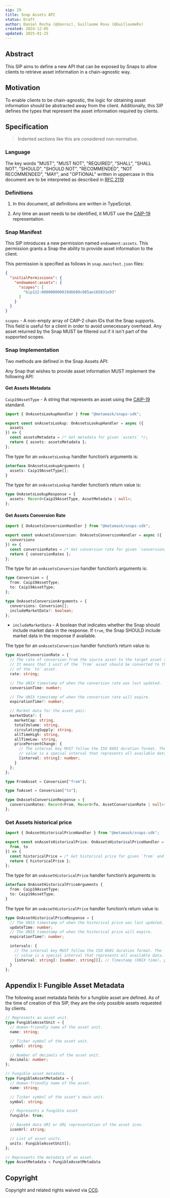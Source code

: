 ```yaml
---
sip: 29
title: Snap Assets API
status: Draft
author: Daniel Rocha (@danroc), Guillaume Roux (@GuillaumeRx)
created: 2024-12-05
updated: 2025-01-25
---
```


## Abstract

This SIP aims to define a new API that can be exposed by Snaps to allow clients
to retrieve asset information in a chain-agnostic way.

## Motivation

To enable clients to be chain-agnostic, the logic for obtaining asset
information should be abstracted away from the client. Additionally, this SIP
defines the types that represent the asset information required by clients.

## Specification

> Indented sections like this are considered non-normative.

### Language

The key words "MUST", "MUST NOT", "REQUIRED", "SHALL", "SHALL NOT", "SHOULD",
"SHOULD NOT", "RECOMMENDED", "NOT RECOMMENDED", "MAY", and "OPTIONAL" written
in uppercase in this document are to be interpreted as described in [RFC
2119](https://www.ietf.org/rfc/rfc2119.txt)

### Definitions

1. In this document, all definitions are written in TypeScript.

2. Any time an asset needs to be identified, it MUST use the [CAIP-19][caip-19]
   representation.

### Snap Manifest

This SIP introduces a new permission named `endowment:assets`.
This permission grants a Snap the ability to provide asset information to the client.

This permission is specified as follows in `snap.manifest.json` files:

```json
{
  "initialPermissions": {
    "endowment:assets": {
      "scopes": [
        "bip122:000000000019d6689c085ae165831e93"
      ]
    }
  }
}
```

`scopes` - A non-empty array of CAIP-2 chain IDs that the Snap supports. This field is useful for a client in order to avoid unnecessary overhead. Any asset returned by the Snap MUST be filtered out if it isn't part of the supported scopes.

### Snap Implementation

Two methods are defined in the Snap Assets API:

Any Snap that wishes to provide asset information MUST implement the following API:

#### Get Assets Metadata

`Caip19AssetType` - A string that represents an asset using the [CAIP-19][caip-19] standard.

```typescript
import { OnAssetsLookupHandler } from "@metamask/snaps-sdk";

export const onAssetsLookup: OnAssetsLookupHandler = async ({
  assets
}) => {
  const assetsMetadata = /* Get metadata for given `assets` */;
  return { assets: assetsMetadata };
};
```

The type for an `onAssetsLookup` handler function’s arguments is:

```typescript
interface OnAssetsLookupArguments {
  assets: Caip19AssetType[];
}
```

The type for an `onAssetsLookup` handler function’s return value is:

```typescript
type OnAssetsLookupResponse = {
  assets: Record<Caip19AssetType, AssetMetadata | null>;
};
```

#### Get Assets Conversion Rate

```typescript
import { OnAssetsConversionHandler } from "@metamask/snaps-sdk";

export const onAssetsConversion: OnAssetsConversionHandler = async ({
  conversions
}) => {
  const conversionRates = /* Get conversion rate for given `conversions` */;
  return { conversionRates };
};
```

The type for an `onAssetsConversion` handler function’s arguments is:

```typescript
type Conversion = {
  from: Caip19AssetType;
  to: Caip19AssetType;
};

type OnAssetsConversionArguments = {
  conversions: Conversion[];
  includeMarketData?: boolean;
};
```
- `includeMarketData` - A boolean that indicates whether the Snap should include market data in the response. If `true`, the Snap SHOULD include market data in the response if available.

The type for an `onAssetsConversion` handler function’s return value is:

```typescript
type AssetConversionRate = {
  // The rate of conversion from the source asset to the target asset represented as a decimal number in a string.
  // It means that 1 unit of the `from` asset should be converted to this amount
  // of the `to` asset.
  rate: string;

  // The UNIX timestamp of when the conversion rate was last updated.
  conversionTime: number;

  // The UNIX timestamp of when the conversion rate will expire.
  expirationTime?: number;

  // Market data for the asset pair.
  marketData?: {
    marketCap: string,
    totalVolume: string,
    circulatingSupply: string,
    allTimeHigh: string,
    allTimeLow: string,
    pricePercentChange: {
      // The interval key MUST follow the ISO 8601 duration format. The `all`
      // value is a special interval that represents all available data.
      [interval: string]: number;
    }
  };
};

type FromAsset = Conversion["from"];

type ToAsset = Conversion["to"];

type OnAssetsConversionResponse = {
  conversionRates: Record<From, Record<To, AssetConversionRate | null>>;
};
```

### Get Assets historical price

```typescript
import { OnAssetHistoricalPriceHandler } from "@metamask/snaps-sdk";

export const onAssetsHistoricalPrice: OnAssetsHistoricalPriceHandler = async ({
  from, to
}) => {
  const historicalPrice = /* Get historical price for given `from` and `to` */;
  return { historicalPrice };
};
```
The type for an `onAssetHistoricalPrice` handler function’s arguments is:

```typescript
interface OnAssetHistoricalPriceArguments {
  from: Caip19AssetType;
  to: Caip19AssetType;
}
```

The type for an `onAssetHistoricalPrice` handler function’s return value is:

```typescript
type OnAssetHistoricalPriceResponse = {
  // The UNIX timestamp of when the historical price was last updated.
  updateTime: number;
  // The UNIX timestamp of when the historical price will expire.
  expirationTime?: number;

  intervals: {
    // The interval key MUST follow the ISO 8601 duration format. The `all`
    // value is a special interval that represents all available data.
    [interval: string]: [number, string][]; // Timestamp (UNIX time), price
  }
};
```

## Appendix I: Fungible Asset Metadata

The following asset metadata fields for a fungible asset are defined.
As of the time of creation of this SIP, they are the only possible assets requested by clients.

```typescript
// Represents an asset unit.
type FungibleAssetUnit = {
  // Human-friendly name of the asset unit.
  name: string;

  // Ticker symbol of the asset unit.
  symbol: string;

  // Number of decimals of the asset unit.
  decimals: number;
};

// Fungible asset metadata.
type FungibleAssetMetadata = {
  // Human-friendly name of the asset.
  name: string;

  // Ticker symbol of the asset's main unit.
  symbol: string;

  // Represents a fungible asset
  fungible: true;

  // Base64 data URI or URL representation of the asset icon.
  iconUrl: string;

  // List of asset units.
  units: FungibleAssetUnit[];
};

// Represents the metadata of an asset.
type AssetMetadata = FungibleAssetMetadata
```

## Copyright

Copyright and related rights waived via [CC0](../LICENSE).

[caip-19]: https://github.com/ChainAgnostic/CAIPs/blob/main/CAIPs/caip-19.md
